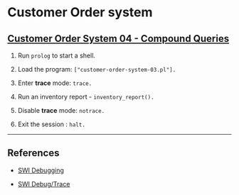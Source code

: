 # Customer Order system

## [Customer Order System 04 - Compound Queries](http://pages.cs.wisc.edu/~fischer/cs538.s00/prolog/A5RULES.HTM)

1. Run `prolog` to start a shell.

2. Load the program: `["customer-order-system-03.pl"].`

3. Enter __trace__ mode: `trace.`

4. Run an inventory report - `inventory_report().`

5. Disable __trace__ mode: `notrace.`

6. Exit the session : `halt.`

---

## References

* [SWI Debugging](http://www.swi-prolog.org/pldoc/man?section=debugging)

* [SWI Debug/Trace](http://www.swi-prolog.org/pldoc/man?section=debugger)
